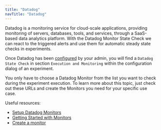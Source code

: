 ```yaml
---
title: "Datadog"
navTitle: "Datadog"
---
```


Datadog is a monitoring service for cloud-scale applications, providing monitoring of servers, databases, tools, and services, through a SaaS-based data
analytics platform. With the Datadog Monitor State Check we can react to the triggered alerts and use them for automatic steady state checks in experiments.

Once Datadog has been [configured](../../install-configure/70-configure-monitoring/10-datadog) by your admin, you will find a `Datadog State Check` in
section `Execution and Monitoring` within the configuration dialog of an experiment.

You only have to choose a Datadog Monitor from the list you want to check during the experiment execution. To learn more about this topic, just check out these
URLs and create the Monitors you need for your specific use case.

Useful resources:

- [Setup Datadog Monitors](https://docs.datadoghq.com/monitors/)
- [Getting Started with Monitors](https://docs.datadoghq.com/getting_started/application/monitors)
- [Create a monitor](https://app.datadoghq.eu/help/quick_start)
